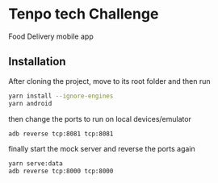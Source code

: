 
# Tenpo tech Challenge

Food Delivery mobile app

## Installation

After cloning the project, move to its root folder and then run

```bash
yarn install --ignore-engines
yarn android
```

then change the ports to run on local devices/emulator

```bash
adb reverse tcp:8081 tcp:8081
```
finally start the mock server and reverse the ports again 

```bash
yarn serve:data
adb reverse tcp:8000 tcp:8000
```


